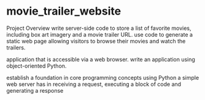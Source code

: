 # movie_trailer_website
Project Overview
write server-side code to store a list of favorite movies, including box art imagery and a movie trailer URL.
use code to generate a static web page allowing visitors to browse their movies and watch the trailers.

application that is accessible via a web browser.
write an application using object-oriented Python.

establish a foundation in core programming concepts using Python
a simple web server has in receiving a request, executing a block of code and generating a response
